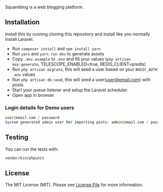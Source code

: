 Squareblog is a web blogging platform.

## Installation

Install this by running cloning this repository and install like you normally install Laravel.

- Run `composer install` and `npm install yarn`
- Run `yarn` and `yarn run dev` to generate assets
- Copy `.env.example` to `.env` and fill your values (`php artisan key:generate`, TELESCOPE_ENABLED=true, REDIS_CLIENT=predis)
- Run `php artisan migrate`, this will seed a user based on your `BASIC_AUTH` `.env` values
- Run `php artisan db:seed`, this will seed a user(user@email.com) with posts.
- Start your queue listener and setup the Laravel scheduler.
- Open app in browser

### Login details for Demo users

```php
user@email.com / password
System generated admin user for importing posts: admin@email.com / password
```


## Testing

You can run the tests with:

```bash
vendor/bin/phpunit
```

## License
The MIT License (MIT). Please see [License File](LICENSE.md) for more information.